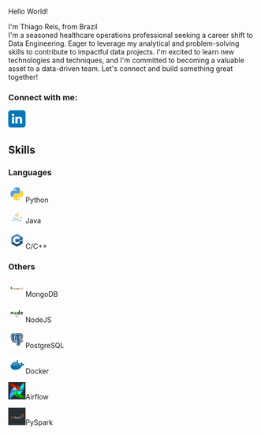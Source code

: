 Hello World!

I'm Thiago Reis, from Brazil   
I'm a seasoned healthcare operations professional seeking a career shift to Data Engineering. Eager to leverage my analytical and problem-solving skills to contribute to impactful data projects. I'm excited to learn new technologies and techniques, and I'm committed to becoming a valuable asset to a data-driven team. Let's connect and build something great together!


### Connect with me:

[<img src="https://github.com/tigureis/logos/blob/social-icons/linkedin.svg" width="35" height="35" alt="LinkedIn">](https://www.linkedin.com/in/thiago-reis-martins-02606242/)



## Skills
### Languages

<img src="https://github.com/tigureis/logos/blob/programming-languages/python.svg" width="35" height="35" alt="PYTHON" >Python

<img src="https://github.com/tigureis/logos/blob/programming-languages/java.svg" width="35" height="25"  alt="JAVA" >Java

<img src="https://github.com/tigureis/logos/blob/programming-languages/c%2B%2B.svg" width="35" height="35"  alt="C++" >C/C++


### Others

<img src="https://github.com/tigureis/logos/blob/databases/mongodb.svg" width="35" height="35" alt="MongoDB" >MongoDB

<img src="https://github.com/tigureis/logos/blob/frameworks/nodejs.svg" width="35" height="35" alt="Nodejs" >NodeJS

<img src="https://github.com/tigureis/logos/blob/databases/postgresql.svg" width="35" height="35" alt="PostgreSQL" >PostgreSQL

<img src="https://github.com/tigureis/logos/blob/cloud/docker.svg" width="35" height="35" alt="Docker" >Docker

<img src="https://github.com/tigureis/logos/blob/new_logos/airflow_fundo_preto.png" width="35" height="35" alt="Airflow" >Airflow

<img src="https://github.com/tigureis/logos/blob/new_logos/pyspark.png" width="35" height="35" alt="PySpark" >PySpark
  
<!---
tigureis/tigureis is a ✨ special ✨ repository because its `README.md` (this file) appears on your GitHub profile.
You can click the Preview link to take a look at your changes.
--->
